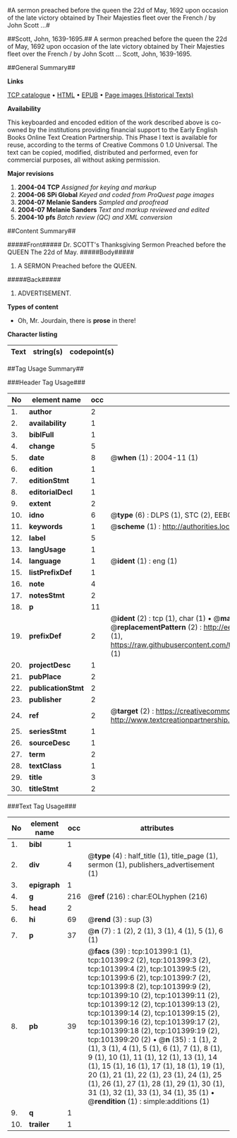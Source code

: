 #A sermon preached before the queen the 22d of May, 1692 upon occasion of the late victory obtained by Their Majesties fleet over the French / by John Scott ...#

##Scott, John, 1639-1695.##
A sermon preached before the queen the 22d of May, 1692 upon occasion of the late victory obtained by Their Majesties fleet over the French / by John Scott ...
Scott, John, 1639-1695.

##General Summary##

**Links**

[TCP catalogue](http://www.ota.ox.ac.uk/tcp/)  • 
[HTML](http://tei.it.ox.ac.uk/tcp/Texts-HTML/free/A58/A58819.html)  • 
[EPUB](http://tei.it.ox.ac.uk/tcp/Texts-EPUB/free/A58/A58819.epub) • 
[Page images (Historical Texts)](https://data.historicaltexts.jisc.ac.uk/view?pubId=eebo-13691398e&pageId=eebo-13691398e-101399-1)

**Availability**

This keyboarded and encoded edition of the
	       work described above is co-owned by the institutions
	       providing financial support to the Early English Books
	       Online Text Creation Partnership. This Phase I text is
	       available for reuse, according to the terms of Creative
	       Commons 0 1.0 Universal. The text can be copied,
	       modified, distributed and performed, even for
	       commercial purposes, all without asking permission.

**Major revisions**

1. __2004-04__ __TCP__ *Assigned for keying and markup*
1. __2004-06__ __SPi Global__ *Keyed and coded from ProQuest page images*
1. __2004-07__ __Melanie Sanders__ *Sampled and proofread*
1. __2004-07__ __Melanie Sanders__ *Text and markup reviewed and edited*
1. __2004-10__ __pfs__ *Batch review (QC) and XML conversion*

##Content Summary##

#####Front#####
Dr. SCOTT's Thanksgiving Sermon Preached before the QUEEN The 22d of May.
#####Body#####

1. A SERMON Preached before the QUEEN.

#####Back#####

1. ADVERTISEMENT.

**Types of content**

  * Oh, Mr. Jourdain, there is **prose** in there!

**Character listing**


|Text|string(s)|codepoint(s)|
|---|---|---|

##Tag Usage Summary##

###Header Tag Usage###

|No|element name|occ|attributes|
|---|---|---|---|
|1.|__author__|2||
|2.|__availability__|1||
|3.|__biblFull__|1||
|4.|__change__|5||
|5.|__date__|8| @__when__ (1) : 2004-11 (1)|
|6.|__edition__|1||
|7.|__editionStmt__|1||
|8.|__editorialDecl__|1||
|9.|__extent__|2||
|10.|__idno__|6| @__type__ (6) : DLPS (1), STC (2), EEBO-CITATION (1), OCLC (1), VID (1)|
|11.|__keywords__|1| @__scheme__ (1) : http://authorities.loc.gov/ (1)|
|12.|__label__|5||
|13.|__langUsage__|1||
|14.|__language__|1| @__ident__ (1) : eng (1)|
|15.|__listPrefixDef__|1||
|16.|__note__|4||
|17.|__notesStmt__|2||
|18.|__p__|11||
|19.|__prefixDef__|2| @__ident__ (2) : tcp (1), char (1)  •  @__matchPattern__ (2) : ([0-9\-]+):([0-9IVX]+) (1), (.+) (1)  •  @__replacementPattern__ (2) : http://eebo.chadwyck.com/downloadtiff?vid=$1&page=$2 (1), https://raw.githubusercontent.com/textcreationpartnership/Texts/master/tcpchars.xml#$1 (1)|
|20.|__projectDesc__|1||
|21.|__pubPlace__|2||
|22.|__publicationStmt__|2||
|23.|__publisher__|2||
|24.|__ref__|2| @__target__ (2) : https://creativecommons.org/publicdomain/zero/1.0/ (1), http://www.textcreationpartnership.org/docs/. (1)|
|25.|__seriesStmt__|1||
|26.|__sourceDesc__|1||
|27.|__term__|2||
|28.|__textClass__|1||
|29.|__title__|3||
|30.|__titleStmt__|2||


###Text Tag Usage###

|No|element name|occ|attributes|
|---|---|---|---|
|1.|__bibl__|1||
|2.|__div__|4| @__type__ (4) : half_title (1), title_page (1), sermon (1), publishers_advertisement (1)|
|3.|__epigraph__|1||
|4.|__g__|216| @__ref__ (216) : char:EOLhyphen (216)|
|5.|__head__|2||
|6.|__hi__|69| @__rend__ (3) : sup (3)|
|7.|__p__|37| @__n__ (7) : 1 (2), 2 (1), 3 (1), 4 (1), 5 (1), 6 (1)|
|8.|__pb__|39| @__facs__ (39) : tcp:101399:1 (1), tcp:101399:2 (2), tcp:101399:3 (2), tcp:101399:4 (2), tcp:101399:5 (2), tcp:101399:6 (2), tcp:101399:7 (2), tcp:101399:8 (2), tcp:101399:9 (2), tcp:101399:10 (2), tcp:101399:11 (2), tcp:101399:12 (2), tcp:101399:13 (2), tcp:101399:14 (2), tcp:101399:15 (2), tcp:101399:16 (2), tcp:101399:17 (2), tcp:101399:18 (2), tcp:101399:19 (2), tcp:101399:20 (2)  •  @__n__ (35) : 1 (1), 2 (1), 3 (1), 4 (1), 5 (1), 6 (1), 7 (1), 8 (1), 9 (1), 10 (1), 11 (1), 12 (1), 13 (1), 14 (1), 15 (1), 16 (1), 17 (1), 18 (1), 19 (1), 20 (1), 21 (1), 22 (1), 23 (1), 24 (1), 25 (1), 26 (1), 27 (1), 28 (1), 29 (1), 30 (1), 31 (1), 32 (1), 33 (1), 34 (1), 35 (1)  •  @__rendition__ (1) : simple:additions (1)|
|9.|__q__|1||
|10.|__trailer__|1||
